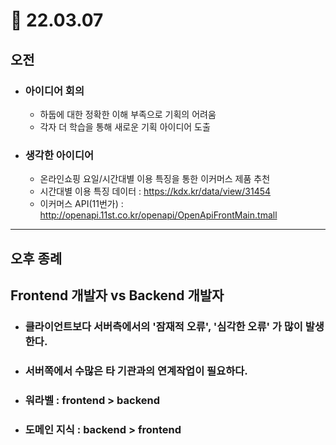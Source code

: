 # 🏓 22.03.07  

## 오전
- ### 아이디어 회의
    - 하둡에 대한 정확한 이해 부족으로 기획의 어려움
    - 각자 더 학습을 통해 새로운 기획 아이디어 도출
    
- ### 생각한 아이디어
    - 온라인쇼핑 요일/시간대별 이용 특징을 통한 이커머스 제품 추천
    - 시간대별 이용 특징 데이터 : https://kdx.kr/data/view/31454
    - 이커머스 API(11번가) : http://openapi.11st.co.kr/openapi/OpenApiFrontMain.tmall
  
---
## 오후 종례

## Frontend 개발자 vs Backend 개발자
  
- ### 클라이언트보다 서버측에서의 '잠재적 오류', '심각한 오류' 가 많이 발생한다.
  
- ### 서버쪽에서 수많은 타 기관과의 연계작업이 필요하다.
- ### 워라벨 : frontend > backend
- ### 도메인 지식 : backend > frontend

    